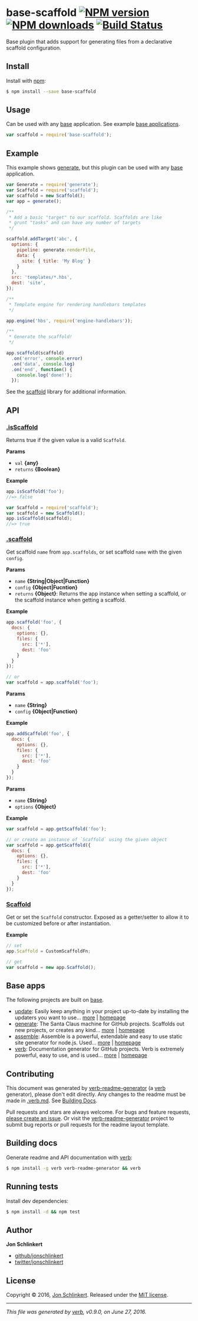 # base-scaffold [![NPM version](https://img.shields.io/npm/v/base-scaffold.svg?style=flat)](https://www.npmjs.com/package/base-scaffold) [![NPM downloads](https://img.shields.io/npm/dm/base-scaffold.svg?style=flat)](https://npmjs.org/package/base-scaffold) [![Build Status](https://img.shields.io/travis/node-base/base-scaffold.svg?style=flat)](https://travis-ci.org/node-base/base-scaffold)

Base plugin that adds support for generating files from a declarative scaffold configuration.

## Install

Install with [npm](https://www.npmjs.com/):

```sh
$ npm install --save base-scaffold
```

## Usage

Can be used with any [base](https://github.com/node-base/base) application. See example [base applications](#base-apps).

```js
var scaffold = require('base-scaffold');
```

## Example

This example shows [generate](https://github.com/generate/generate), but this plugin can be used with any [base](https://github.com/node-base/base) application.

```js
var Generate = require('generate');
var Scaffold = require('scaffold');
var scaffold = new Scaffold();
var app = generate();

/**
 * Add a basic "target" to our scaffold. Scaffolds are like
 * grunt "tasks" and can have any number of targets
 */

scaffold.addTarget('abc', {
  options: {
    pipeline: generate.renderFile,
    data: {
      site: { title: 'My Blog' }
    }
  },
  src: 'templates/*.hbs',
  dest: 'site',
});

/**
 * Template engine for rendering handlebars templates
 */

app.engine('hbs', require('engine-handlebars'));

/**
 * Generate the scaffold!
 */

app.scaffold(scaffold)
  .on('error', console.error)
  .on('data', console.log)
  .on('end', function() {
    console.log('done!');
  });
```

See the [scaffold](https://github.com/jonschlinkert/scaffold) library for additional information.

## API

### [.isScaffold](index.js#L50)

Returns true if the given value is a valid `Scaffold`.

**Params**

* `val` **{any}**
* `returns` **{Boolean}**

**Example**

```js
app.isScaffold('foo');
//=> false

var Scaffold = require('scaffold');
var scaffold = new Scaffold();
app.isScaffold(scaffold);
//=> true
```

### [.scaffold](index.js#L77)

Get scaffold `name` from `app.scaffolds`, or set scaffold `name` with the given `config`.

**Params**

* `name` **{String|Object|Function}**
* `config` **{Object|Fucntion}**
* `returns` **{Object}**: Returns the app instance when setting a scaffold, or the scaffold instance when getting a scaffold.

**Example**

```js
app.scaffold('foo', {
  docs: {
    options: {},
    files: {
      src: ['*'],
      dest: 'foo'
    }
  }
});

// or
var scaffold = app.scaffold('foo');
```

**Params**

* `name` **{String}**
* `config` **{Object|Function}**

**Example**

```js
app.addScaffold('foo', {
  docs: {
    options: {},
    files: {
      src: ['*'],
      dest: 'foo'
    }
  }
});
```

**Params**

* `name` **{String}**
* `options` **{Object}**

**Example**

```js
var scaffold = app.getScaffold('foo');

// or create an instance of `Scaffold` using the given object
var scaffold = app.getScaffold({
  docs: {
    options: {},
    files: {
      src: ['*'],
      dest: 'foo'
    }
  }
});
```

### [Scaffold](index.js#L226)

Get or set the `Scaffold` constructor. Exposed as a getter/setter to allow it to be customized before or after instantiation.

**Example**

```js
// set
app.Scaffold = CustomScaffoldFn;

// get
var scaffold = new app.Scaffold();
```

## Base apps

The following projects are built on [base](https://github.com/node-base/base).

* [update](https://www.npmjs.com/package/update): Easily keep anything in your project up-to-date by installing the updaters you want to use… [more](https://github.com/update/update) | [homepage](https://github.com/update/update "Easily keep anything in your project up-to-date by installing the updaters you want to use and running `update` in the command line! Update the copyright date, licence type, ensure that a project uses your latest eslint or jshint configuration, remove dep")
* [generate](https://www.npmjs.com/package/generate): The Santa Claus machine for GitHub projects. Scaffolds out new projects, or creates any kind… [more](https://github.com/generate/generate) | [homepage](https://github.com/generate/generate "The Santa Claus machine for GitHub projects. Scaffolds out new projects, or creates any kind of required file or document from any given templates or source materials.")
* [assemble](https://www.npmjs.com/package/assemble): Assemble is a powerful, extendable and easy to use static site generator for node.js. Used… [more](https://github.com/assemble/assemble) | [homepage](https://github.com/assemble/assemble "Assemble is a powerful, extendable and easy to use static site generator for node.js. Used by thousands of projects for much more than building websites, Assemble is also used for creating themes, scaffolds, boilerplates, e-books, UI components, API docum")
* [verb](https://www.npmjs.com/package/verb): Documentation generator for GitHub projects. Verb is extremely powerful, easy to use, and is used… [more](https://github.com/verbose/verb) | [homepage](https://github.com/verbose/verb "Documentation generator for GitHub projects. Verb is extremely powerful, easy to use, and is used on hundreds of projects of all sizes to generate everything from API docs to readmes.")

## Contributing

This document was generated by [verb-readme-generator](https://github.com/verbose/verb-readme-generator) (a [verb](https://github.com/verbose/verb) generator), please don't edit directly. Any changes to the readme must be made in [.verb.md](.verb.md). See [Building Docs](#building-docs).

Pull requests and stars are always welcome. For bugs and feature requests, [please create an issue](../../issues/new). Or visit the [verb-readme-generator](https://github.com/verbose/verb-readme-generator) project to submit bug reports or pull requests for the readme layout template.

## Building docs

Generate readme and API documentation with [verb](https://github.com/verbose/verb):

```sh
$ npm install -g verb verb-readme-generator && verb
```

## Running tests

Install dev dependencies:

```sh
$ npm install -d && npm test
```

## Author

**Jon Schlinkert**

* [github/jonschlinkert](https://github.com/jonschlinkert)
* [twitter/jonschlinkert](http://twitter.com/jonschlinkert)

## License

Copyright © 2016, [Jon Schlinkert](https://github.com/jonschlinkert).
Released under the [MIT license](https://github.com/node-base/base-scaffold/blob/master/LICENSE).

***

_This file was generated by [verb](https://github.com/verbose/verb), v0.9.0, on June 27, 2016._